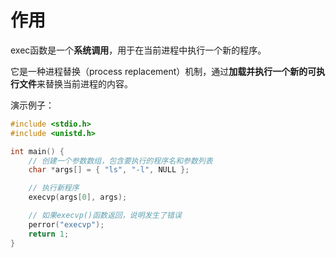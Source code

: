 # 作用

exec函数是一个**系统调用**，用于在当前进程中执行一个新的程序。

它是一种进程替换（process replacement）机制，通过**加载并执行一个新的可执行文件**来替换当前进程的内容。

演示例子：

```c
#include <stdio.h>
#include <unistd.h>

int main() {
    // 创建一个参数数组，包含要执行的程序名和参数列表
    char *args[] = { "ls", "-l", NULL };

    // 执行新程序
    execvp(args[0], args);

    // 如果execvp()函数返回，说明发生了错误
    perror("execvp");
    return 1;
}

```